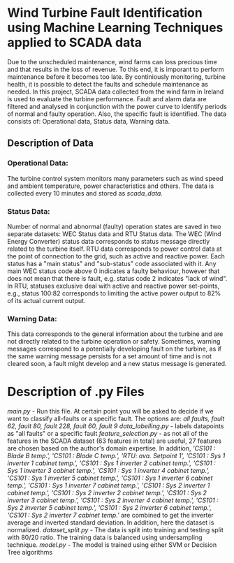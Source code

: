 # Wind Turbine Fault Identification using Machine Learning Techniques applied to SCADA data
Due to the unscheduled maintenance, wind farms can loss precious time and that results in the loss of revenue. To this end, it is imporant to perform maintenance before it becomes too late. By continiously monitoring, turbine health, it is possible to detect the faults and schedule maintenance as needed. In this project, SCADA data collected from the wind farm in Ireland is used to evaluate the turbine performance.
Fault and alarm data are filtered and analysed in conjunction with the power curve to identify periods of normal and faulty operation. Also, the specific fault is identified.
The data consists of: Operational data, Status data, Warning data.
## Description of Data
### Operational Data:
The turbine control system monitors many parameters such as wind speed and ambient temperature, power characteristics and others. The data is collected every 10 minutes and stored as _scada_data_. 
### Status Data:
Number of normal and abnormal (faulty) operation states are saved in two separate datasets: WEC Status data and RTU Status data. The WEC (Wind Energy Converter) status data corresponds to status message directly related to the turbine itself. RTU data corresponds to power control data at the point of connection to the grid, such as active and reactive power. Each status has a "main status" and "sub-status" code associated with it. Any main WEC status code above 0 indicates a faulty behaviour, however that does not mean that there is fault, e.g. status code 2 indicates "lack of wind". In RTU, statuses exclusive deal with active and reactive power set-points, e.g., status 100:82 corresponds to limiting the active power output to 82% of its actual current output.
### Warning Data:
This data corresponds to the general information about the turbine and are not directly related to the turbine operation or safety. Sometimes, warning messages correspond to a potentially developing fault on the turbine, as if the same warning message persists for a set amount of time and is not cleared soon, a fault might develop and a new status message is generated. 
# Description of .py Files
_main.py_ - Run this file. At certain point you will be asked to decide if we want to classify all-faults or a specific fault. The options are: _all faults, fault 62, fault 80, fault 228, fault 60, fault 9_
_data_labelling.py_ - labels datapoints as "all faults" or a specific fault
_feature_selection.py_ - as not all of the features in the SCADA dataset (63 features in total) are useful, 27 features are chosen based on the author's domain expertise. In addition, _'CS101 : Blade B temp.', 'CS101 : Blade C temp.', 'RTU: ava. Setpoint 1', 'CS101 : Sys 1 inverter 1 cabinet temp.', 'CS101 : Sys 1 inverter 2 cabinet temp.', 'CS101 : Sys 1 inverter 3 cabinet temp.', 'CS101 : Sys 1 inverter 4 cabinet temp.', 'CS101 : Sys 1 inverter 5 cabinet temp.', 'CS101 : Sys 1 inverter 6 cabinet temp.', 'CS101 : Sys 1 inverter 7 cabinet temp.', 'CS101 : Sys 2 inverter 1 cabinet temp.', 'CS101 : Sys 2 inverter 2 cabinet temp.',  'CS101 : Sys 2 inverter 3 cabinet temp.', 'CS101 : Sys 2 inverter 4 cabinet temp.', 'CS101 : Sys 2 inverter 5 cabinet temp.', 'CS101 : Sys 2 inverter 6 cabinet temp.', 'CS101 : Sys 2 inverter 7 cabinet temp.'_ are combined to get the inverter average and inverted standard deviation. In addition, here the dataset is normalized.
_dataset_split.py_ - The data is split into training and testing split with 80/20 ratio. The training data is balanced using undersampling technique.
_model.py_ - The model is trained using either SVM or Decision Tree algorithms
